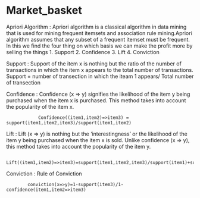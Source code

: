 # Market_basket

 Apriori Algorithm :
 Apriori algorithm is a classical algorithm in data mining that is used for mining frequent itemsets and association rule mining.Apriori algorithm assumes that any subset of a frequent itemset must be frequent.
 In this we find the four thing on which basis we can make the profit more by selling the things 
      1. Support
      2. Confidence
      3. Lift
      4. Conviction
      
Support : Support of the item x is nothing but the ratio of the number of transactions in which the item x appears to the total number of transactions.
                  Support = number of transection in which the iteam 1 appears/ Total number of transection
               
Confidence : Confidence (x => y) signifies the likelihood of the item y being purchased when the item x is purchased. This method takes into account the popularity of the item x.
              
                Confidence((item1,item2)=>item3) = support(item1,item2,item3)/support(item1,item2)
                
 Lift : Lift (x => y) is nothing but the ‘interestingness’ or the likelihood of the item y being purchased when the item x is sold. Unlike confidence (x => y), this method takes into account the popularity of the item y.
 
              Lift((item1,item2)=>item3)=support(item1,item2,item3)/support(item1)+support(item3)
              
Conviction : Rule of Conviction

            conviction(x=>y)=1-support(item3)/1-confidence(item1,item2=>item3)
